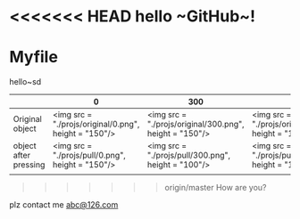 <<<<<<< HEAD
hello ~GitHub~!
=======
# Myfile

hello~sd

|                       | 0                                        | 300                                      | 600                                      | 900                                      |
| :-------------------- | ---------------------------------------- | ---------------------------------------- | ---------------------------------------- | ---------------------------------------- |
| Original object       | <img src = "./projs/original/0.png", height = "150"/> | <img src = "./projs/original/300.png", height = "150"/> | <img src = "./projs/original/600.png", height = "150"/> | <img src = "./projs/original/900.png", height = "150"/> |
| object after pressing | <img src = "./projs/pull/0.png", height = "150"/> | <img src = "./projs/pull/300.png", height = "100"/> | <img src = "./projs/pull/600.png", height = "100"/> | <img src = "./projs/original/900.png", height = "100"/> |
|                       |                                          |                                          |                                          |                                          |

>>>>>>> origin/master
>>>>>>> How are you?

plz contact me   abc@126.com